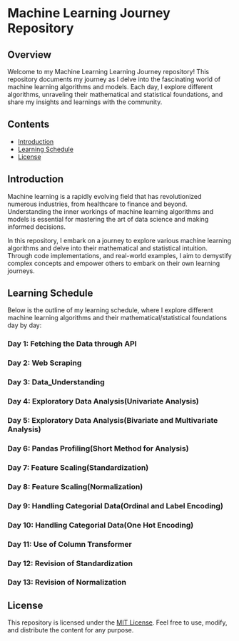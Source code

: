 # Machine Learning Journey Repository

## Overview
Welcome to my Machine Learning Learning Journey repository! This repository documents my journey as I delve into the fascinating world of machine learning algorithms and models. Each day, I explore different algorithms, unraveling their mathematical and statistical foundations, and share my insights and learnings with the community.

## Contents
- [Introduction](#introduction)
- [Learning Schedule](#learning-schedule)
- [License](#license)

## Introduction
Machine learning is a rapidly evolving field that has revolutionized numerous industries, from healthcare to finance and beyond. Understanding the inner workings of machine learning algorithms and models is essential for mastering the art of data science and making informed decisions.

In this repository, I embark on a journey to explore various machine learning algorithms and delve into their mathematical and statistical intuition. Through code implementations, and real-world examples, I aim to demystify complex concepts and empower others to embark on their own learning journeys.

## Learning Schedule
Below is the outline of my learning schedule, where I explore different machine learning algorithms and their mathematical/statistical foundations day by day:

### Day 1: Fetching the Data through API

### Day 2: Web Scraping

### Day 3: Data_Understanding

### Day 4: Exploratory Data Analysis(Univariate Analysis)

### Day 5: Exploratory Data Analysis(Bivariate and Multivariate Analysis)

### Day 6: Pandas Profiling(Short Method for Analysis)

### Day 7: Feature Scaling(Standardization)

### Day 8: Feature Scaling(Normalization)

### Day 9: Handling Categorial Data(Ordinal and Label Encoding)

### Day 10: Handling Categorial Data(One Hot Encoding)

### Day 11: Use of Column Transformer

### Day 12: Revision of Standardization

### Day 13: Revision of Normalization


## License
This repository is licensed under the [MIT License](LICENSE). Feel free to use, modify, and distribute the content for any purpose.
